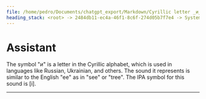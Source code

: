 ```yaml
---
file: /home/pedro/Documents/chatgpt_export/Markdown/Cyrillic letter _и_ sound.md
heading_stack: <root> -> 2484db11-ec4a-46f1-8c6f-274d05b7f7e4 -> System -> 4c14d240-3357-40ec-b5d4-85d0925c2d98 -> System -> aaa264e9-cc37-476d-8b2f-3a549ab16123 -> User -> 095a865c-c1b7-4ac9-977d-6a1a64a48910 -> Assistant
---
```

# Assistant

The symbol "и" is a letter in the Cyrillic alphabet, which is used in languages like Russian, Ukrainian, and others. The sound it represents is similar to the English "ee" as in "see" or "tree". The IPA symbol for this sound is [i].

---
